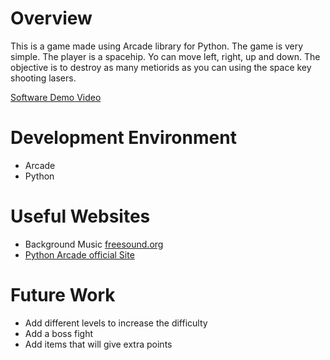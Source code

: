 # Overview

This is a game made using Arcade library for Python. The game is very simple. The player is a spacehip. Yo can move left, right, up and down. The objective is to destroy as many metiorids as you can using the space key shooting lasers. 


[Software Demo Video](https://youtu.be/6fuSgISV9m8)

# Development Environment
- Arcade
- Python

# Useful Websites
* Background Music [freesound.org](https://freesound.org/people/BloodPixelHero/sounds/591091/)
* [Python Arcade official Site](https://api.arcade.academy/en/latest/index.html)

# Future Work
* Add different levels to increase the difficulty
* Add a boss fight
* Add items that will give extra points